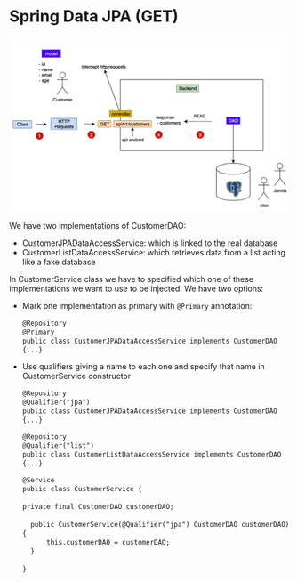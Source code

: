 # Spring Data JPA (GET)

![schema](src/main/resources/images/get.png)

We have two implementations of CustomerDAO:

- CustomerJPADataAccessService: which is linked to the real database
- CustomerListDataAccessService: which retrieves data from a list acting like a fake database

In CustomerService class we have to specified which one of these implementations we want to
use to be injected. We have two options:

- Mark one implementation as primary with `@Primary` annotation:
  ```
  @Repository
  @Primary
  public class CustomerJPADataAccessService implements CustomerDAO {...}
  ```
- Use qualifiers giving a name to each one and specify that name in CustomerService constructor
  ```
  @Repository
  @Qualifier("jpa")
  public class CustomerJPADataAccessService implements CustomerDAO {...}
  ```

  ```
  @Repository
  @Qualifier("list")
  public class CustomerListDataAccessService implements CustomerDAO {...}
  ```

  ```
  @Service
  public class CustomerService {
  
  private final CustomerDAO customerDAO;

    public CustomerService(@Qualifier("jpa") CustomerDAO customerDAO) {
        this.customerDAO = customerDAO;
    }
  
  }
  ```

